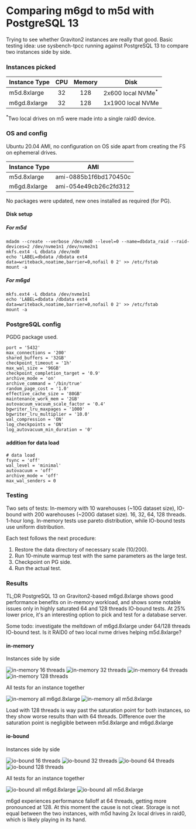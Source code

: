 # Comparing m6gd to m5d with PostgreSQL 13

Trying to see whether Graviton2 instances are really that good. Basic testing idea: use sysbench-tpcc running against PostgreSQL 13 to compare two instances side by side.

### Instances picked

|Instance Type|CPU|Memory|Disk|
|---|:---:|:---:|---|
|m5d.8xlarge|32|128|2x600 local NVMe<sup>\*</sup>|
|m6gd.8xlarge|32|128|1x1900 local NVMe|

<sup>\*</sup>Two local drives on m5 were made into a single raid0 device.

### OS and config

Ubuntu 20.04 AMI, no configuration on OS side apart from creating the FS on ephemeral drives.

|Instance Type|AMI|
|---|---|
|m5d.8xlarge|ami-0885b1f6bd170450c|
|m6gd.8xlarge|ami-054e49cb26c2fd312|

No packages were updated, new ones installed as required (for PG).

#### Disk setup

##### For m5d

```
mdadm --create --verbose /dev/md0 --level=0 --name=dbdata_raid --raid-devices=2 /dev/nvme1n1 /dev/nvme2n1
mkfs.ext4 -L dbdata /dev/md0
echo 'LABEL=dbdata /dbdata ext4 data=writeback,noatime,barrier=0,nofail 0 2' >> /etc/fstab
mount -a
```

##### For m6gd
```
mkfs.ext4 -L dbdata /dev/nvme1n1
echo 'LABEL=dbdata /dbdata ext4 data=writeback,noatime,barrier=0,nofail 0 2' >> /etc/fstab
mount -a
```

### PostgreSQL config

PGDG package used.

```
port = '5432'
max_connections = '200'
shared_buffers = '32GB'
checkpoint_timeout = '1h'
max_wal_size = '96GB'
checkpoint_completion_target = '0.9'
archive_mode = 'on'
archive_command = '/bin/true'
random_page_cost = '1.0'
effective_cache_size = '80GB'
maintenance_work_mem = '2GB'
autovacuum_vacuum_scale_factor = '0.4'
bgwriter_lru_maxpages = '1000'
bgwriter_lru_multiplier = '10.0'
wal_compression = 'ON'
log_checkpoints = 'ON'
log_autovacuum_min_duration = '0'
```

#### addition for data load
```
# data load
fsync = 'off'
wal_level = 'minimal'
autovacuum = 'off'
archive_mode = 'off'
max_wal_senders = 0
```

### Testing

Two sets of tests: In-memory with 10 warehouses (\~10G dataset size), IO-bound with 200 warehouses (\~200G dataset size). 16, 32, 64, 128 threads. 1-hour long. In-memory tests use pareto distribution, while IO-bound tests use uniform distribution.

Each test follows the next procedure:
1. Restore the data directory of necessary scale (10/200).
1. Run 10-minute warmup test with the same parameters as the large test.
1. Checkpoint on PG side.
1. Run the actual test.

### Results

TL;DR PostgreSQL 13 on Graviton2-based m6gd.8xlarge shows good performance benefits on in-memory workload, and shows some notable issues only in highly saturated 64 and 128 threads IO-bound tests. At 25% lower price, it's an interesting option to pick and test for a database server.

Some todo: investigate the meltdown of m6gd.8xlarge under 64/128 threads IO-bound test. Is it RAID0 of two local nvme drives helping m5d.8xlarge?

#### in-memory

Instances side by side

![in-memory 16 threads](./graviton2-postgres/images/tpcc.in-memory.16.png)
![in-memory 32 threads](./graviton2-postgres/images/tpcc.in-memory.32.png)
![in-memory 64 threads](./graviton2-postgres/images/tpcc.in-memory.64.png)
![in-memory 128 threads](./graviton2-postgres/images/tpcc.in-memory.128.png)

All tests for an instance together

![in-memory all m6gd.8xlarge](./graviton2-postgres/images/tpcc.in-memory.m6gd.8xlarge.png)
![in-memory all m5d.8xlarge](./graviton2-postgres/images/tpcc.in-memory.m5d.8xlarge.png)

Load with 128 threads is way past the saturation point for both instances, so they show worse results than with 64 threads. Difference over the saturation point is negligible between m5d.8xlarge and m6gd.8xlarge

#### io-bound

Instances side by side

![io-bound 16 threads](./graviton2-postgres/images/tpcc.io-bound.16.png)
![io-bound 32 threads](./graviton2-postgres/images/tpcc.io-bound.32.png)
![io-bound 64 threads](./graviton2-postgres/images/tpcc.io-bound.64.png)
![io-bound 128 threads](./graviton2-postgres/images/tpcc.io-bound.128.png)

All tests for an instance together

![io-bound all m6gd.8xlarge](./graviton2-postgres/images/tpcc.io-bound.m6gd.8xlarge.png)
![io-bound all m5d.8xlarge](./graviton2-postgres/images/tpcc.io-bound.m5d.8xlarge.png)

m6gd experiences performance falloff at 64 threads, getting more pronounced at 128. At this moment the cause is not clear. Storage is not equal between the two instances, with m5d having 2x local drives in raid0, which is likely playing in its hand.
